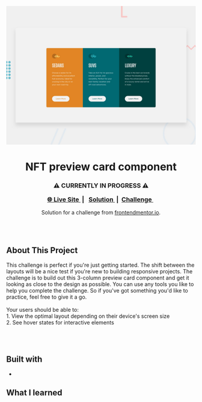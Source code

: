 <img src="https://github.com/WayneTasaki/3columnPreviewCard/blob/main/design/desktop-preview.jpg"></img>
<h1 align="center">NFT preview card component</h1>

<div align="center">
  <h3>
  <p> ⚠️ CURRENTLY IN PROGRESS ⚠️</p>
    <a href="">🌐 Live Site </a>  |  
    <a href=""> Solution </a> | 
    <a href=""> Challenge </a> 
  </h3>
</div>
<div align="center">
   Solution for a challenge from  <a href="https://www.frontendmentor.io/" target="_blank">frontendmentor.io</a>.
</div>
<br>
<br>
<br>

## About This Project

<p>This challenge is perfect if you're just getting started. The shift between the layouts will be a nice test if you're new to building responsive projects.
The challenge is to build out this 3-column preview card component and get it looking as close to the design as possible.
You can use any tools you like to help you complete the challenge. So if you've got something you'd like to practice, feel free to give it a go.
<br>
<br>
Your users should be able to:
<br>
1. View the optimal layout depending on their device's screen size
<br>
2. See hover states for interactive elements</p>
<br>
<br>




## Built with 

- 

## What I learned

